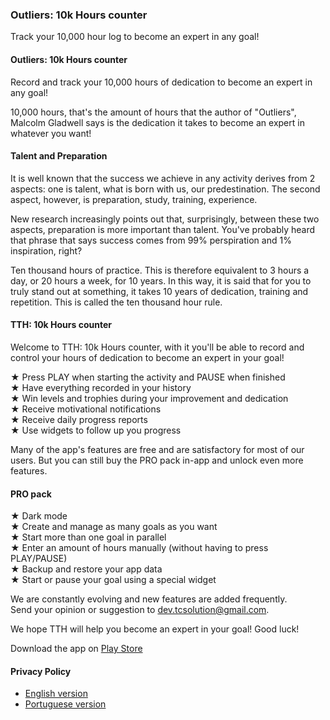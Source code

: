 ### Outliers: 10k Hours counter  

Track your 10,000 hour log to become an expert in any goal!  

#### Outliers: 10k Hours counter  

Record and track your 10,000 hours of dedication to become an expert in any goal!  

10,000 hours, that's the amount of hours that the author of "Outliers", Malcolm Gladwell says is the dedication it takes to become an expert in whatever you want!  

#### Talent and Preparation  

It is well known that the success we achieve in any activity derives from 2 aspects: one is talent, what is born with us, our predestination. The second aspect, however, is preparation, study, training, experience.  

New research increasingly points out that, surprisingly, between these two aspects, preparation is more important than talent. You've probably heard that phrase that says success comes from 99% perspiration and 1% inspiration, right?  

Ten thousand hours of practice. This is therefore equivalent to 3 hours a day, or 20 hours a week, for 10 years. In this way, it is said that for you to truly stand out at something, it takes 10 years of dedication, training and repetition. This is called the ten thousand hour rule.  

#### TTH: 10k Hours counter  

Welcome to TTH: 10k Hours counter, with it you'll be able to record and control your hours of dedication to become an expert in your goal!  

★  Press PLAY when starting the activity and PAUSE when finished  
★  Have everything recorded in your history  
★  Win levels and trophies during your improvement and dedication  
★  Receive motivational notifications  
★  Receive daily progress reports  
★  Use widgets to follow up you progress  

Many of the app's features are free and are satisfactory for most of our users. But you can still buy the PRO pack in-app and unlock even more features.  

#### PRO pack  

★  Dark mode  
★  Create and manage as many goals as you want  
★  Start more than one goal in parallel  
★  Enter an amount of hours manually (without having to press PLAY/PAUSE)  
★  Backup and restore your app data  
★  Start or pause your goal using a special widget  

We are constantly evolving and new features are added frequently.  
Send your opinion or suggestion to dev.tcsolution@gmail.com.  

We hope TTH will help you become an expert in your goal! Good luck!   

Download the app on [Play Store](https://play.google.com/store/apps/details?id=tech.tcsolution.tth)  

#### Privacy Policy  

* [English version](../privacyPolicy/privacy_policy-en.md)  
* [Portuguese version](../privacyPolicy/privacy_policy-pt.md)  
